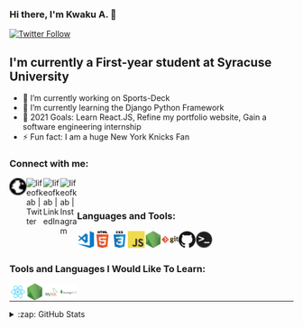 ### Hi there, I'm Kwaku A. 👋
[![Twitter Follow](https://img.shields.io/twitter/follow/KwakuABoafo?color=1DA1F2&logo=twitter&style=for-the-badge)](https://twitter.com/intent/follow?original_referer=https%3A%2F%2Fgithub.com%2FKwakuABoafo&screen_name=Kwaku_A.)

## I'm currently a First-year student at Syracuse University 

- 🔭 I’m currently working on Sports-Deck
- 🌱 I’m currently learning the Django Python Framework 
- 🥅 2021 Goals: Learn React.JS, Refine my portfolio website, Gain a software engineering internship
- ⚡ Fun fact: I am a huge New York Knicks Fan


### Connect with me:

[<img align="left" alt="lifeofkab.com" width="30px" src="https://raw.githubusercontent.com/iconic/open-iconic/master/svg/globe.svg" />][website]
[<img align="left" alt="lifeofkab | Twitter" width="30px" src="https://cdn.jsdelivr.net/npm/simple-icons@v3/icons/twitter.svg" />][twitter]
[<img align="left" alt="lifeofkab | LinkedIn" width="30px" src="https://cdn.jsdelivr.net/npm/simple-icons@v3/icons/linkedin.svg" />][linkedin]
[<img align="left" alt="lifeofkab | Instagram" width="30px" src="https://cdn.jsdelivr.net/npm/simple-icons@v3/icons/instagram.svg" />][instagram]

<br />
<br />

### Languages and Tools:

<img align="left" alt="Visual Studio Code" width="30px" src="https://raw.githubusercontent.com/github/explore/80688e429a7d4ef2fca1e82350fe8e3517d3494d/topics/visual-studio-code/visual-studio-code.png" />
<img align="left" alt="HTML5" width="30px" src="https://raw.githubusercontent.com/github/explore/80688e429a7d4ef2fca1e82350fe8e3517d3494d/topics/html/html.png" />
<img align="left" alt="CSS3" width="30px" src="https://raw.githubusercontent.com/github/explore/80688e429a7d4ef2fca1e82350fe8e3517d3494d/topics/css/css.png" />
<img align="left" alt="JavaScript" width="30px" src="https://raw.githubusercontent.com/github/explore/80688e429a7d4ef2fca1e82350fe8e3517d3494d/topics/javascript/javascript.png" />
<img align="left" alt="Node.js" width="30px" src="https://raw.githubusercontent.com/github/explore/80688e429a7d4ef2fca1e82350fe8e3517d3494d/topics/nodejs/nodejs.png" />
<img align="left" alt="Git" width="30px" src="https://raw.githubusercontent.com/github/explore/80688e429a7d4ef2fca1e82350fe8e3517d3494d/topics/git/git.png" />
<img align="left" alt="GitHub" width="30px" src="https://raw.githubusercontent.com/github/explore/78df643247d429f6cc873026c0622819ad797942/topics/github/github.png" />
<img align="left" alt="Terminal" width="30px" src="https://raw.githubusercontent.com/github/explore/80688e429a7d4ef2fca1e82350fe8e3517d3494d/topics/terminal/terminal.png" />

<br />
<br />

### Tools and Languages I Would Like To Learn:
<img align="left" alt="React" width="30px" src="https://raw.githubusercontent.com/github/explore/80688e429a7d4ef2fca1e82350fe8e3517d3494d/topics/react/react.png" />
<img align="left" alt="Node.js" width="30px" src="https://raw.githubusercontent.com/github/explore/80688e429a7d4ef2fca1e82350fe8e3517d3494d/topics/nodejs/nodejs.png" />
<img align="left" alt="MySQL" width="30px" src="https://raw.githubusercontent.com/github/explore/80688e429a7d4ef2fca1e82350fe8e3517d3494d/topics/mysql/mysql.png" />
<img align="left" alt="MongoDB" width="30px" src="https://raw.githubusercontent.com/github/explore/80688e429a7d4ef2fca1e82350fe8e3517d3494d/topics/mongodb/mongodb.png" />

<br />

---

<details>
  
<summary>:zap: GitHub Stats</summary>

  <img align="left" alt="Kwaku's GitHub Stats" src="https://github-readme-stats.codestackr.vercel.app/api?username=KwakuABoafo&show_icons=true&hide_border=true" />
 
</details>

[website]: https://lifeofkab.com
[twitter]: https://twitter.com/KwakuABoafo
[instagram]: https://instagram.com/kwaku.killa
[linkedin]: https://linkedin.com/in/kwakuboafo
